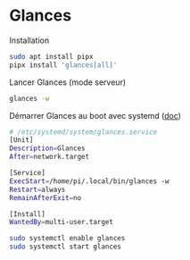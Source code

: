 # Glances

Installation

```bash
sudo apt install pipx
pipx install 'glances[all]'
```

Lancer Glances (mode serveur)

```bash
glances -w
```

Démarrer Glances au boot avec systemd ([doc](https://github.com/nicolargo/glances/wiki/Start-Glances-through-Systemd))

```bash
# /etc/systemd/system/glances.service
[Unit]
Description=Glances
After=network.target

[Service]
ExecStart=/home/pi/.local/bin/glances -w
Restart=always
RemainAfterExit=no

[Install]
WantedBy=multi-user.target
```

```bash
sudo systemctl enable glances
sudo systemctl start glances
```
